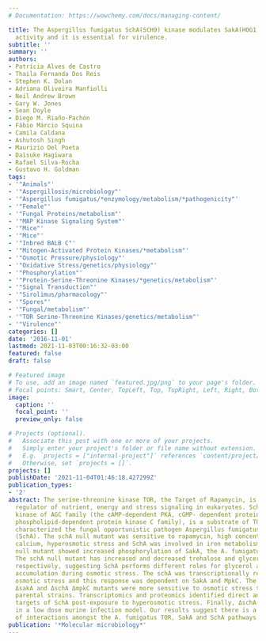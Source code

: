 ```yaml
---
# Documentation: https://wowchemy.com/docs/managing-content/

title: The Aspergillus fumigatus SchA(SCH9) kinase modulates SakA(HOG1) MAP kinase
  activity and it is essential for virulence.
subtitle: ''
summary: ''
authors:
- Patrícia Alves de Castro
- Thaila Fernanda Dos Reis
- Stephen K. Dolan
- Adriana Oliveira Manfiolli
- Neil Andrew Brown
- Gary W. Jones
- Sean Doyle
- Diego M. Riaño-Pachón
- Fábio Márcio Squina
- Camila Caldana
- Ashutosh Singh
- Maurizio Del Poeta
- Daisuke Hagiwara
- Rafael Silva-Rocha
- Gustavo H. Goldman
tags:
- '"Animals"'
- '"Aspergillosis/microbiology"'
- '"Aspergillus fumigatus/*enzymology/metabolism/*pathogenicity"'
- '"Female"'
- '"Fungal Proteins/metabolism"'
- '"MAP Kinase Signaling System"'
- '"Mice"'
- '"Mice"'
- '"Inbred BALB C"'
- '"Mitogen-Activated Protein Kinases/*metabolism"'
- '"Osmotic Pressure/physiology"'
- '"Oxidative Stress/genetics/physiology"'
- '"Phosphorylation"'
- '"Protein-Serine-Threonine Kinases/*genetics/metabolism"'
- '"Signal Transduction"'
- '"Sirolimus/pharmacology"'
- '"Spores"'
- '"Fungal/metabolism"'
- '"TOR Serine-Threonine Kinases/genetics/metabolism"'
- '"Virulence"'
categories: []
date: '2016-11-01'
lastmod: 2021-11-03T00:16:32-03:00
featured: false
draft: false

# Featured image
# To use, add an image named `featured.jpg/png` to your page's folder.
# Focal points: Smart, Center, TopLeft, Top, TopRight, Left, Right, BottomLeft, Bottom, BottomRight.
image:
  caption: ''
  focal_point: ''
  preview_only: false

# Projects (optional).
#   Associate this post with one or more of your projects.
#   Simply enter your project's folder or file name without extension.
#   E.g. `projects = ["internal-project"]` references `content/project/deep-learning/index.md`.
#   Otherwise, set `projects = []`.
projects: []
publishDate: '2021-11-04T01:46:18.427299Z'
publication_types:
- '2'
abstract: The serine-threonine kinase TOR, the Target of Rapamycin, is an important
  regulator of nutrient, energy and stress signaling in eukaryotes. Sch9, a Ser/Thr
  kinase of AGC family (the cAMP-dependent PKA, cGMP- dependent protein kinase G and
  phospholipid-dependent protein kinase C family), is a substrate of TOR. Here, we
  characterized the fungal opportunistic pathogen Aspergillus fumigatus Sch9 homologue
  (SchA). The schA null mutant was sensitive to rapamycin, high concentrations of
  calcium, hyperosmotic stress and SchA was involved in iron metabolism. The ΔschA
  null mutant showed increased phosphorylation of SakA, the A. fumigatus Hog1 homologue.
  The schA null mutant has increased and decreased trehalose and glycerol accumulation,
  respectively, suggesting SchA performs different roles for glycerol and trehalose
  accumulation during osmotic stress. The schA was transcriptionally regulated by
  osmotic stress and this response was dependent on SakA and MpkC. The double ΔschA
  ΔsakA and ΔschA ΔmpkC mutants were more sensitive to osmotic stress than the corresponding
  parental strains. Transcriptomics and proteomics identified direct and indirect
  targets of SchA post-exposure to hyperosmotic stress. Finally, ΔschA was avirulent
  in a low dose murine infection model. Our results suggest there is a complex network
  of interactions amongst the A. fumigatus TOR, SakA and SchA pathways.
publication: '*Molecular microbiology*'
---
```

